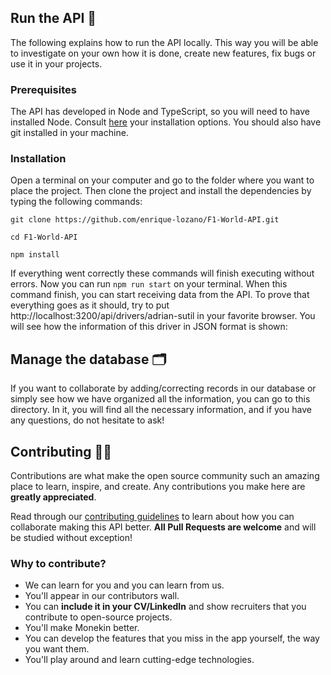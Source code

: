 ## Run the API 🚀

The following explains how to run the API locally. This way you will be able to investigate on your own how it is done, create new features, fix bugs or use it in your projects.

### Prerequisites

The API has developed in Node and TypeScript, so you will need to have installed Node. Consult [here](https://nodejs.org/en/download/) your installation options. You should also have git installed in your machine.

### Installation

Open a terminal on your computer and go to the folder where you want to place the project. Then clone the project and install the dependencies by typing the following commands:

```
git clone https://github.com/enrique-lozano/F1-World-API.git
```
```
cd F1-World-API
```
```
npm install
```

If everything went correctly these commands will finish executing without errors. Now you can run <code>npm run start</code> on your terminal. When this command finish, you can start receiving data from the API. To prove that everything goes as it should, try to put http://localhost:3200/api/drivers/adrian-sutil in your favorite browser. You will see how the information of this driver in JSON format is shown:

## Manage the database 🗂️

If you want to collaborate by adding/correcting records in our database or simply see how we have organized all the information, you can go to this directory. In it, you will find all the necessary information, and if you have any questions, do not hesitate to ask!

## Contributing 🙋🏻

Contributions are what make the open source community such an amazing place to learn, inspire, and create. Any contributions you make here are **greatly appreciated**.

Read through our [contributing guidelines](https://github.com/enrique-lozano/F1-World-API/blob/main/CONTRIBUTING.md) to learn about how you can collaborate making this API better. **All Pull Requests are welcome** and will be studied without exception!

### Why to contribute?
- We can learn for you and you can learn from us.
- You'll appear in our contributors wall.
- You can **include it in your CV/LinkedIn** and show recruiters that you contribute to open-source projects.
- You'll make Monekin better.
- You can develop the features that you miss in the app yourself, the way you want them.
- You'll play around and learn cutting-edge technologies.
